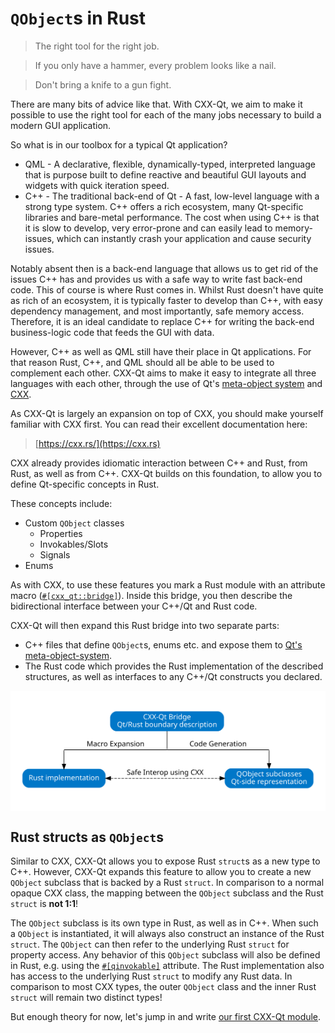 <!--
SPDX-FileCopyrightText: 2022 Klarälvdalens Datakonsult AB, a KDAB Group company <info@kdab.com>
SPDX-FileContributor: Leon Matthes <leon.matthes@kdab.com>

SPDX-License-Identifier: MIT OR Apache-2.0
-->

# `QObject`s in Rust

> The right tool for the right job.

> If you only have a hammer, every problem looks like a nail.

> Don't bring a knife to a gun fight.

There are many bits of advice like that.
With CXX-Qt, we aim to make it possible to use the right tool for each of the many jobs necessary to build a modern GUI application.

So what is in our toolbox for a typical Qt application?

- QML - A declarative, flexible, dynamically-typed, interpreted language that is purpose built to define reactive and beautiful GUI layouts and widgets with quick iteration speed.
- C++ - The traditional back-end of Qt - A fast, low-level language with a strong type system. C++ offers a rich ecosystem, many Qt-specific libraries and bare-metal performance. The cost when using C++ is that it is slow to develop, very error-prone and can easily lead to memory-issues, which can instantly crash your application and cause security issues.

Notably absent then is a back-end language that allows us to get rid of the issues C++ has and provides us with a safe way to write fast back-end code.
This of course is where Rust comes in.
Whilst Rust doesn't have quite as rich of an ecosystem, it is typically faster to develop than C++, with easy dependency management, and most importantly, safe memory access.
Therefore, it is an ideal candidate to replace C++ for writing the back-end business-logic code that feeds the GUI with data.

However, C++ as well as QML still have their place in Qt applications.
For that reason Rust, C++, and QML should all be able to be used to complement each other.
CXX-Qt aims to make it easy to integrate all three languages with each other, through the use of Qt's [meta-object system](https://doc.qt.io/qt-6/metaobjects.html) and [CXX](https://cxx.rs).

As CXX-Qt is largely an expansion on top of CXX, you should make yourself familiar with CXX first.
You can read their excellent documentation here:
> [https://cxx.rs/](https://cxx.rs)

CXX already provides idiomatic interaction between C++ and Rust, from Rust, as well as from C++.
CXX-Qt builds on this foundation, to allow you to define Qt-specific concepts in Rust.

These concepts include:

- Custom `QObject` classes
  - Properties
  - Invokables/Slots
  - Signals
- Enums

As with CXX, to use these features you mark a Rust module with an attribute macro ([`#[cxx_qt::bridge]`](../bridge/index.md)).
Inside this bridge, you then describe the bidirectional interface between your C++/Qt and Rust code.

CXX-Qt will then expand this Rust bridge into two separate parts:

- C++ files that define `QObject`s, enums etc. and expose them to [Qt's meta-object-system](https://doc.qt.io/qt-6/metaobjects.html).
- The Rust code which provides the Rust implementation of the described structures, as well as interfaces to any C++/Qt constructs you declared.

<div style="background-color: white; padding: 1rem; text-align: center;">

![Overview of CXX-Qt module generation](../images/overview_abstract.svg)

</div>

## Rust structs as `QObject`s

Similar to CXX, CXX-Qt allows you to expose Rust `struct`s as a new type to C++.
However, CXX-Qt expands this feature to allow you to create a new `QObject` subclass that is backed by a Rust `struct`.
In comparison to a normal opaque CXX class, the mapping between the `QObject` subclass and the Rust `struct` is **not 1:1**!

The `QObject` subclass is its own type in Rust, as well as in C++.
When such a `QObject` is instantiated, it will always also construct an instance of the Rust `struct`.
The `QObject` can then refer to the underlying Rust `struct` for property access.
Any behavior of this `QObject` subclass will also be defined in Rust, e.g. using the [`#[qinvokable]`](../bridge/extern_rustqt.html#invokables) attribute.
The Rust implementation also has access to the underlying Rust `struct` to modify any Rust data.
In comparison to most CXX types, the outer `QObject` class and the inner Rust `struct` will remain two distinct types!

But enough theory for now, let's jump in and write [our first CXX-Qt module](./2-our-first-cxx-qt-module.md).
